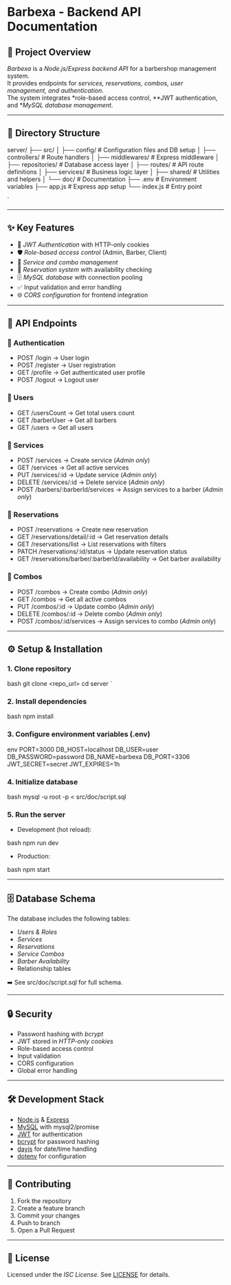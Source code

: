 # Barbexa - Backend API Documentation

## 📌 Project Overview
*Barbexa* is a *Node.js/Express backend API* for a barbershop management system.  
It provides endpoints for *services, reservations, combos, user management, and authentication*.  
The system integrates *role-based access control, **JWT authentication, and **MySQL database management*.

---

## 📂 Directory Structure


server/
├── src/
│   ├── config/        # Configuration files and DB setup
│   ├── controllers/   # Route handlers
│   ├── middlewares/   # Express middleware
│   ├── repositories/  # Database access layer
│   ├── routes/        # API route definitions
│   ├── services/      # Business logic layer
│   ├── shared/        # Utilities and helpers
│   └── doc/           # Documentation
├── .env               # Environment variables
├── app.js             # Express app setup
└── index.js           # Entry point

`

---

## ✨ Key Features
- 🔑 *JWT Authentication* with HTTP-only cookies  
- 🛡️ *Role-based access control* (Admin, Barber, Client)  
- 💈 *Service and combo management*  
- 📅 *Reservation system* with availability checking  
- 🗄️ *MySQL database* with connection pooling  
- ✅ Input validation and error handling  
- 🌐 *CORS configuration* for frontend integration  

---

## 📌 API Endpoints

### 🔑 Authentication
- POST /login → User login  
- POST /register → User registration  
- GET /profile → Get authenticated user profile  
- POST /logout → Logout user  

### 👤 Users
- GET /usersCount → Get total users count  
- GET /barberUser → Get all barbers  
- GET /users → Get all users  

### 💈 Services
- POST /services → Create service (*Admin only*)  
- GET /services → Get all active services  
- PUT /services/:id → Update service (*Admin only*)  
- DELETE /services/:id → Delete service (*Admin only*)  
- POST /barbers/:barberId/services → Assign services to a barber (*Admin only*)  

### 📅 Reservations
- POST /reservations → Create new reservation  
- GET /reservations/detail/:id → Get reservation details  
- GET /reservations/list → List reservations with filters  
- PATCH /reservations/:id/status → Update reservation status  
- GET /reservations/barber/:barberId/availability → Get barber availability  

### 🎁 Combos
- POST /combos → Create combo (*Admin only*)  
- GET /combos → Get all active combos  
- PUT /combos/:id → Update combo (*Admin only*)  
- DELETE /combos/:id → Delete combo (*Admin only*)  
- POST /combos/:id/services → Assign services to combo (*Admin only*)  

---

## ⚙️ Setup & Installation

### 1. Clone repository
bash
git clone <repo_url>
cd server
`

### 2. Install dependencies

bash
npm install


### 3. Configure environment variables (.env)

env
PORT=3000
DB_HOST=localhost
DB_USER=user
DB_PASSWORD=password 
DB_NAME=barbexa
DB_PORT=3306
JWT_SECRET=secret
JWT_EXPIRES=1h


### 4. Initialize database

bash
mysql -u root -p < src/doc/script.sql


### 5. Run the server

* Development (hot reload):

bash
npm run dev


* Production:

bash
npm start


---

## 🗄️ Database Schema

The database includes the following tables:

* *Users & Roles*
* *Services*
* *Reservations*
* *Service Combos*
* *Barber Availability*
* Relationship tables

➡️ See src/doc/script.sql for full schema.

---

## 🔒 Security

* Password hashing with *bcrypt*
* JWT stored in *HTTP-only cookies*
* Role-based access control
* Input validation
* CORS configuration
* Global error handling

---

## 🛠️ Development Stack

* [Node.js](https://nodejs.org/) & [Express](https://expressjs.com/)
* [MySQL](https://www.mysql.com/) with mysql2/promise
* [JWT](https://jwt.io/) for authentication
* [bcrypt](https://github.com/kelektiv/node.bcrypt.js) for password hashing
* [dayjs](https://day.js.org/) for date/time handling
* [dotenv](https://github.com/motdotla/dotenv) for configuration

---

## 🤝 Contributing

1. Fork the repository
2. Create a feature branch
3. Commit your changes
4. Push to branch
5. Open a Pull Request

---

## 📄 License

Licensed under the *ISC License*.
See [LICENSE](./LICENSE) for details.

```
